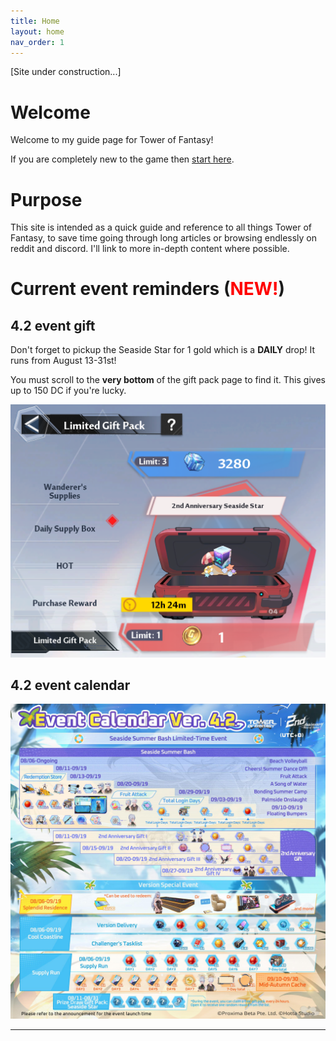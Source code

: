 ```yaml
---
title: Home
layout: home
nav_order: 1
---
```

[Site under construction...]

# Welcome
Welcome to my guide page for Tower of Fantasy!

If you are completely new to the game then [start here](https://tofnoob.github.io/new_player/new_player.html).

# Purpose
This site is intended as a quick guide and reference to all things Tower of Fantasy, to save time going through long articles or browsing endlessly on reddit and discord. I'll link to more in-depth content where possible.

# Current event reminders (<span style="color:red"><b>NEW!</b></span>)

## 4.2 event gift
Don't forget to pickup the Seaside Star for 1 gold which is a **DAILY** drop! It runs from August 13-31st!

You must scroll to the **very bottom** of the gift pack page to find it. This gives up to 150 DC if you're lucky.

![](images/2nd_anniversary_seaside_star.png)

## 4.2 event calendar

![](images/4.2_events_cal.jpeg)

----
